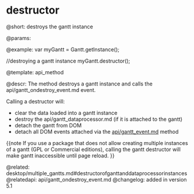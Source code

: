 destructor
=============

@short:
	destroys the gantt instance

@params:


@example:
var myGantt = Gantt.getInstance();

//destroying a gantt instance
myGantt.destructor();

@template:	api_method

@descr:
The method destroys a gantt instance and calls the api/gantt_ondestroy_event.md event.

Calling a destructor will:

- clear the data loaded into a gantt instance 
- destroy the api/gantt_dataprocessor.md (if it is attached to the gantt)
- detach the gantt from DOM
- detach all DOM events attached via the [api/gantt_event.md](gantt.event) method

{{note
If you use a package that does not allow creating multiple instances of a gantt (GPL or Commercial editions), calling the gantt destructor will make gantt inaccessible until page reload.
}}

@related:
	desktop/multiple_gantts.md#destructorofganttanddataprocessorinstances
@relatedapi:
    api/gantt_ondestroy_event.md
@changelog:
added in version 5.1

